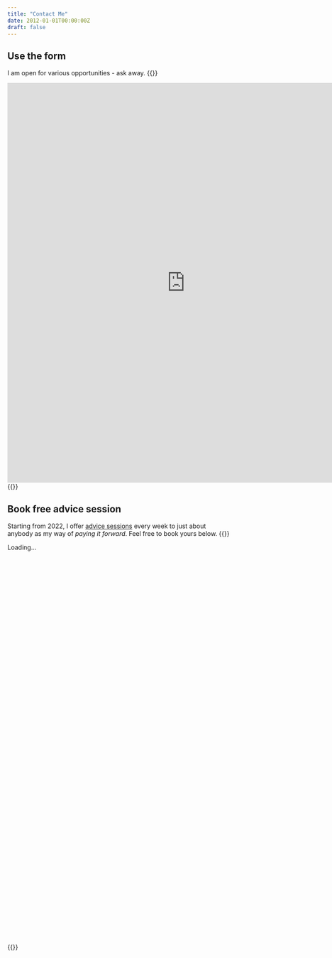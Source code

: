 ```yaml
---
title: "Contact Me"
date: 2012-01-01T00:00:00Z
draft: false
---
```


## Use the form

I am open for various opportunities - ask away.
{{<rawhtml>}}
<!-- Google form widget begin -->
<iframe src="https://docs.google.com/forms/d/e/1FAIpQLScDU_EY2V1rJNGSyKhEJxyDBF8p3Q3wFweuGUgRArs8dBYmng/viewform?embedded=true" width="800" height="900" frameborder="0" marginheight="0" marginwidth="0">Loading...</iframe>
<!-- Google form widget end -->
{{</rawhtml>}}

## Book free advice session

Starting from 2022, I offer [advice sessions](https://www.linkedin.com/posts/chenwang_chen-wang-activity-6957233707602604032-JCjG?utm_source=linkedin_share&utm_medium=member_desktop_web) every week to just about anybody as my way of *paying it forward*. Feel free to book yours below.
{{<rawhtml>}}
<!-- Calendly inline widget begin -->
<div class="calendly-inline-widget" data-url="https://calendly.com/cwcwcw/freeadvice" style="min-width:320px;height:900px;">Loading...</div>
<script type="text/javascript" src="https://assets.calendly.com/assets/external/widget.js" async></script>
<!-- Calendly inline widget end -->
{{</rawhtml>}}